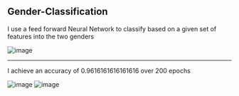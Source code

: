 ## Gender-Classification
I use a feed forward Neural Network to classify based on a given set of features into the two genders

![image](https://github.com/adarshxs/Gender-Classification/assets/114558126/b131dd43-955c-4b36-a148-1f87c29e29bf)

---

I achieve an accuracy of 0.9616161616161616 over 200 epochs

![image](https://github.com/adarshxs/Gender-Classification/assets/114558126/5d6e2a7c-283b-47f4-a8e0-47e427cf082c)
![image](https://github.com/adarshxs/Gender-Classification/assets/114558126/7cdb759d-5b00-40ca-9ffc-ae26fddf309a)
